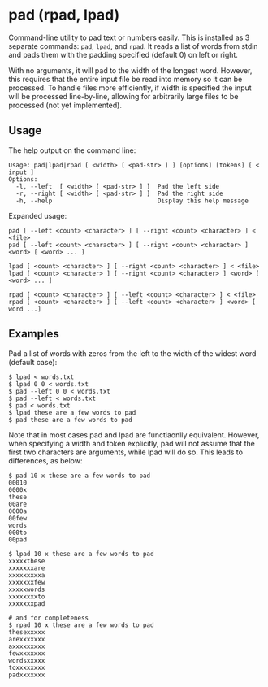 # pad (rpad, lpad)

Command-line utility to pad text or numbers easily. This is installed as 3
separate commands: `pad`, `lpad`, and `rpad`. It reads a list of words from
stdin and pads them with the padding specified (default 0) on left or right.

With no arguments, it will pad to the width of the longest word. However, this
requires that the entire input file be read into memory so it can be processed.
To handle files more efficiently, if width is specified the input will be
processed line-by-line, allowing for arbitrarily large files to be processed (not yet implemented).

## Usage

The help output on the command line:

```shell
Usage: pad|lpad|rpad [ <width> [ <pad-str> ] ] [options] [tokens] [ < input ]
Options:
  -l, --left  [ <width> [ <pad-str> ] ]  Pad the left side
  -r, --right [ <width> [ <pad-str> ] ]  Pad the right side
  -h, --help                             Display this help message
```

Expanded usage:

```shell
pad [ --left <count> <character> ] [ --right <count> <character> ] < <file>
pad [ --left <count> <character> ] [ --right <count> <character> ] <word> [ <word> ... ]

lpad [ <count> <character> ] [ --right <count> <character> ] < <file>
lpad [ <count> <character> ] [ --right <count> <character> ] <word> [ <word> ... ]

rpad [ <count> <character> ] [ --left <count> <character> ] < <file>
rpad [ <count> <character> ] [ --left <count> <character> ] <word> [ word ...]
```

## Examples

Pad a list of words with zeros from the left to the width of the widest word (default case):

```shell
$ lpad < words.txt
$ lpad 0 0 < words.txt
$ pad --left 0 0 < words.txt
$ pad --left < words.txt
$ pad < words.txt
$ lpad these are a few words to pad
$ pad these are a few words to pad
```

Note that in most cases pad and lpad are functiaonlly equivalent. However, when specifying a width and token explicitly, pad will not assume that the first two characters are arguments, while lpad will do so. This leads to differences, as below:

```shell
$ pad 10 x these are a few words to pad
00010
0000x
these
00are
0000a
00few
words
000to
00pad

$ lpad 10 x these are a few words to pad
xxxxxthese
xxxxxxxare
xxxxxxxxxa
xxxxxxxfew
xxxxxwords
xxxxxxxxto
xxxxxxxpad

# and for completeness
$ rpad 10 x these are a few words to pad
thesexxxxx
arexxxxxxx
axxxxxxxxx
fewxxxxxxx
wordsxxxxx
toxxxxxxxx
padxxxxxxx
```
